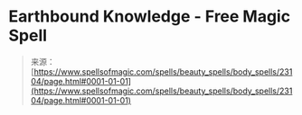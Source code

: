 <!--yml
category: 未分类
date: 2024-06-12 19:08:02
-->

# Earthbound Knowledge - Free Magic Spell

> 来源：[https://www.spellsofmagic.com/spells/beauty_spells/body_spells/23104/page.html#0001-01-01](https://www.spellsofmagic.com/spells/beauty_spells/body_spells/23104/page.html#0001-01-01)